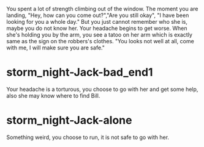 You spent a lot of strength climbing out of the window.
The moment you are landing, "Hey, how can you come out?","Are you still okay",
"I have been looking for you a whole day." But you just cannot remember who she is, maybe you do not know her.
Your headache begins to get worse. When she's holding you by the arm, you see a tatoo on her arm which is exactly same as the sign on the robbers's clothes. "You looks not well at all, come with me, I will make sure you are safe."

# storm_night-Jack-bad_end1
Your headache is a torturous, you choose to go with her and get some help, also she may know where to find Bill.

# storm_night-Jack-alone
Something weird, you choose to run, it is not safe to go with her.
